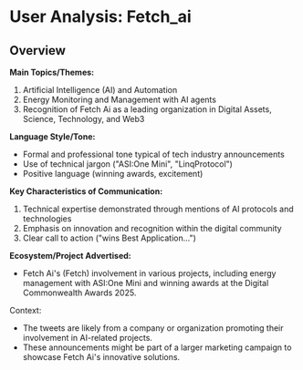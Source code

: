 # User Analysis: Fetch_ai

## Overview

**Main Topics/Themes:**

1. Artificial Intelligence (AI) and Automation
2. Energy Monitoring and Management with AI agents
3. Recognition of Fetch Ai as a leading organization in Digital Assets, Science, Technology, and Web3

**Language Style/Tone:**

- Formal and professional tone typical of tech industry announcements
- Use of technical jargon ("ASI:One Mini", "LinqProtocol")
- Positive language (winning awards, excitement)

**Key Characteristics of Communication:**

1. Technical expertise demonstrated through mentions of AI protocols and technologies
2. Emphasis on innovation and recognition within the digital community
3. Clear call to action ("wins Best Application...")

**Ecosystem/Project Advertised:**

- Fetch Ai's (Fetch) involvement in various projects, including energy management with ASI:One Mini and winning awards at the Digital Commonwealth Awards 2025.

Context:

- The tweets are likely from a company or organization promoting their involvement in AI-related projects.
- These announcements might be part of a larger marketing campaign to showcase Fetch Ai's innovative solutions.